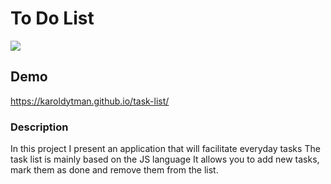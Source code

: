 # To Do List

 <img src = https://github.com/karoldytman/task-list/blob/main/images/AnimationToDoTasks.gif>

## Demo

https://karoldytman.github.io/task-list/

### Description

In this project I present an application that will facilitate everyday tasks 
The task list is mainly based on the JS language It allows you to add new tasks, 
mark them as done and remove them from the list.
